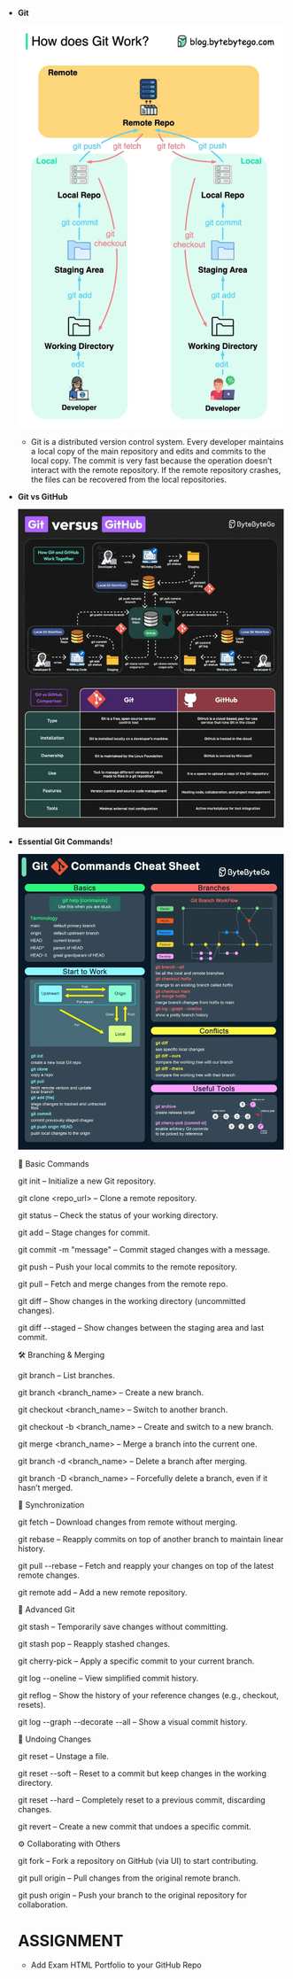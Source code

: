 - **Git**
    
    ![alt text](image.png)
    
    - Git is a distributed version control system. Every developer maintains a local copy of the main repository and edits and commits to the local copy. The commit is very fast because the operation doesn’t interact with the remote repository. If the remote repository crashes, the files can be recovered from the local repositories.



    
- **Git vs GitHub**
    
    ![alt text](image-1.png)



    
- **Essential Git Commands!**
    
    ![alt text](image-2.png)
    
    🔧 Basic Commands
    
    git init – Initialize a new Git repository.
    
    git clone <repo_url> – Clone a remote repository.
    
    git status – Check the status of your working directory.
    
    git add <file> – Stage changes for commit.
    
    git commit -m "message" – Commit staged changes with a message.
    
    git push – Push your local commits to the remote repository.
    
    git pull – Fetch and merge changes from the remote repo.
    
    git diff – Show changes in the working directory (uncommitted changes).
    
    git diff --staged – Show changes between the staging area and last commit.
    
    🛠️ Branching & Merging
    
    git branch – List branches.
    
    git branch <branch_name> – Create a new branch.
    
    git checkout <branch_name> – Switch to another branch.
    
    git checkout -b <branch_name> – Create and switch to a new branch.
    
    git merge <branch_name> – Merge a branch into the current one.
    
    git branch -d <branch_name> – Delete a branch after merging.
    
    git branch -D <branch_name> – Forcefully delete a branch, even if it hasn’t merged.
    
    🔄 Synchronization
    
    git fetch – Download changes from remote without merging.
    
    git rebase <branch> – Reapply commits on top of another branch to maintain linear history.
    
    git pull --rebase – Fetch and reapply your changes on top of the latest remote changes.
    
    git remote add <name> <url> – Add a new remote repository.
    
    🎯 Advanced Git
    
    git stash – Temporarily save changes without committing.
    
    git stash pop – Reapply stashed changes.
    
    git cherry-pick <commit> – Apply a specific commit to your current branch.
    
    git log --oneline – View simplified commit history.
    
    git reflog – Show the history of your reference changes (e.g., checkout, resets).
    
    git log --graph --decorate --all – Show a visual commit history.
    
    🚨 Undoing Changes
    
    git reset <file> – Unstage a file.
    
    git reset --soft <commit> – Reset to a commit but keep changes in the working directory.
    
    git reset --hard <commit> – Completely reset to a previous commit, discarding changes.
    
    git revert <commit> – Create a new commit that undoes a specific commit.
    
    ⚙️ Collaborating with Others
    
    git fork – Fork a repository on GitHub (via UI) to start contributing.
    
    git pull origin <branch> – Pull changes from the original remote branch.
    
    git push origin <branch> – Push your branch to the original repository for collaboration.


    # ASSIGNMENT
    - Add Exam HTML Portfolio to your GitHub Repo